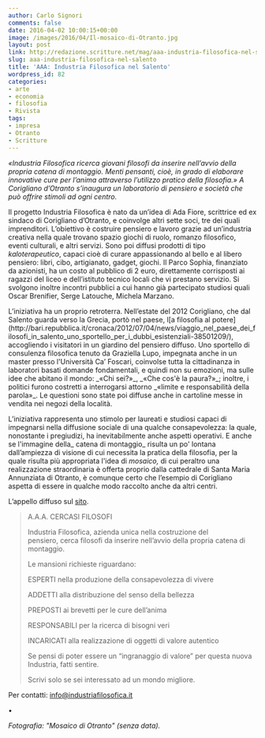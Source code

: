 ```yaml
---
author: Carlo Signori
comments: false
date: 2016-04-02 10:00:15+00:00
image: /images/2016/04/Il-mosaico-di-Otranto.jpg
layout: post
link: http://redazione.scritture.net/mag/aaa-industria-filosofica-nel-salento/
slug: aaa-industria-filosofica-nel-salento
title: 'AAA: Industria Filosofica nel Salento'
wordpress_id: 82
categories:
- arte
- economia
- filosofia
- Rivista
tags:
- impresa
- Otranto
- Scritture
---
```


_«Industria Filosofica ricerca giovani filosofi da inserire nell’avvio della propria catena di montaggio. Menti pensanti, cioè, in grado di elaborare innovative cure per l’anima attraverso l’utilizzo pratico della filosofia.» A Corigliano d’Otranto s’inaugura un laboratorio di pensiero e società che può offrire stimoli ad ogni centro._

Il progetto Industria Filosofica è nato da un’idea di Ada Fiore, scrittrice ed ex sindaco di Corigliano d’Otranto, e coinvolge altri sette soci, tre dei quali imprenditori. L’obiettivo è costruire pensiero e lavoro grazie ad un’industria creativa nella quale trovano spazio giochi di ruolo, romanzo filosofico, eventi culturali, e altri servizi. Sono poi diffusi prodotti di tipo _kaloterapeutico_, capaci cioè di curare appassionando al bello e al libero pensiero: libri, cibo, artigianato, gadget, giochi. Il Parco Sophia, finanziato da azionisti, ha un costo al pubblico di 2 euro, direttamente corrisposti ai ragazzi del liceo e dell’istituto tecnico locali che vi prestano servizio. Si svolgono inoltre incontri pubblici a cui hanno già partecipato studiosi quali Oscar Brenifier, Serge Latouche, Michela Marzano.

<!-- more -->L’iniziativa ha un proprio retroterra. Nell’estate del 2012 Corigliano, che dal Salento guarda verso la Grecia, portò nel paese, l[a filosofia al potere](http://bari.repubblica.it/cronaca/2012/07/04/news/viaggio_nel_paese_dei_filosofi_in_salento_uno_sportello_per_i_dubbi_esistenziali-38501209/), accogliendo i visitatori in un giardino del pensiero diffuso. Uno sportello di consulenza filosofica tenuto da Graziella Lupo, impegnata anche in un master presso l'Università Ca’ Foscari, coinvolse tutta la cittadinanza in laboratori basati domande fondamentali, e quindi non su emozioni, ma sulle idee che abitano il mondo: _«Chi sei?»_, _«Che cos'è la paura?»_; inoltre, i politici furono costretti a interrogarsi attorno _«limite e responsabilità della parola»_. Le questioni sono state poi diffuse anche in cartoline messe in vendita nei negozi della località.

L’iniziativa rappresenta uno stimolo per laureati e studiosi capaci di impegnarsi nella diffusione sociale di una qualche consapevolezza: la quale, nonostante i pregiudizi, ha inevitabilmente anche aspetti operativi. E anche se l'immagine della_ catena di montaggio_ risulta un po' lontana dall’ampiezza di visione di cui necessita la pratica della filosofia, per la quale risulta più appropriata l'idea di _mosaico,_ di cui peraltro una realizzazione straordinaria è offerta proprio dalla cattedrale di Santa Maria Annunziata di Otranto, è comunque certo che l’esempio di Corigliano aspetta di essere in qualche modo raccolto anche da altri centri.

L’appello diffuso sul [sito](http://www.industriafilosofica.it).




<blockquote>A.A.A. CERCASI FILOSOFI

Industria Filosofica, azienda unica nella costruzione del pensiero, cerca filosofi da inserire nell’avvio della propria catena di montaggio.

Le mansioni richieste riguardano:

ESPERTI nella produzione della consapevolezza di vivere

ADDETTI alla distribuzione del senso della bellezza

PREPOSTI ai brevetti per le cure dell’anima

RESPONSABILI per la ricerca di bisogni veri

INCARICATI alla realizzazione di oggetti di valore autentico

Se pensi di poter essere un “ingranaggio di valore” per questa nuova Industria, fatti sentire.

Scrivi solo se sei interessato ad un mondo migliore.</blockquote>




Per contatti: info@industriafilosofica.it

•

_Fotografia: "Mosaico di Otranto" (senza data)._
